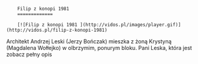 
        Filip z konopi 1981 
        =============
        
        [![Filip z konopi 1981 ](http://vidos.pl/images/player.gif)](http://vidos.pl/filip-z-konopi-1981)
        
        
 Architekt Andrzej Leski (Jerzy Bończak) mieszka z żoną Krystyną (Magdalena Wołłejko) w olbrzymim, ponurym bloku. Pani Leska, która jest zobacz pełny opis
    